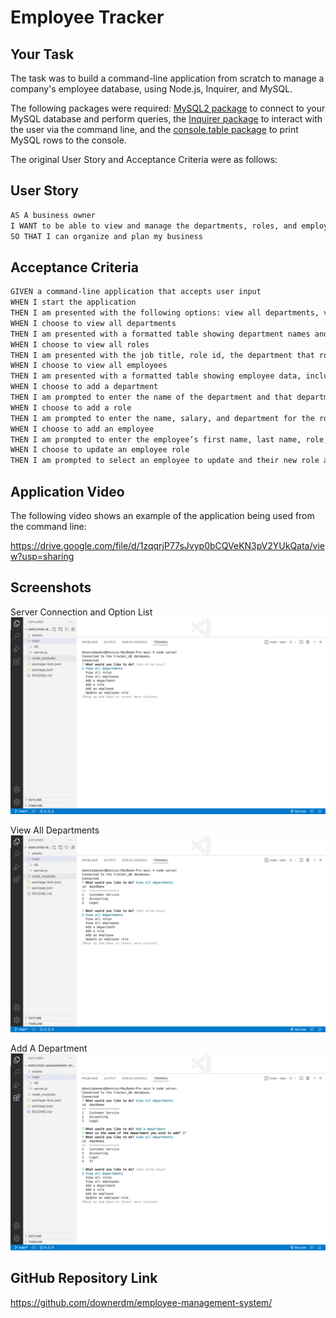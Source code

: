 # Employee Tracker

## Your Task

The task was to build a command-line application from scratch to manage a company's employee database, using Node.js, Inquirer, and MySQL.

The following packages were required: [MySQL2 package](https://www.npmjs.com/package/mysql2) to connect to your MySQL database and perform queries, the [Inquirer package](https://www.npmjs.com/package/inquirer) to interact with the user via the command line, and the [console.table package](https://www.npmjs.com/package/console.table) to print MySQL rows to the console.

The original User Story and Acceptance Criteria were as follows:

## User Story

```md
AS A business owner
I WANT to be able to view and manage the departments, roles, and employees in my company
SO THAT I can organize and plan my business
```

## Acceptance Criteria

```md
GIVEN a command-line application that accepts user input
WHEN I start the application
THEN I am presented with the following options: view all departments, view all roles, view all employees, add a department, add a role, add an employee, and update an employee role
WHEN I choose to view all departments
THEN I am presented with a formatted table showing department names and department ids
WHEN I choose to view all roles
THEN I am presented with the job title, role id, the department that role belongs to, and the salary for that role
WHEN I choose to view all employees
THEN I am presented with a formatted table showing employee data, including employee ids, first names, last names, job titles, departments, salaries, and managers that the employees report to
WHEN I choose to add a department
THEN I am prompted to enter the name of the department and that department is added to the database
WHEN I choose to add a role
THEN I am prompted to enter the name, salary, and department for the role and that role is added to the database
WHEN I choose to add an employee
THEN I am prompted to enter the employee’s first name, last name, role, and manager, and that employee is added to the database
WHEN I choose to update an employee role
THEN I am prompted to select an employee to update and their new role and this information is updated in the database 
```

## Application Video

The following video shows an example of the application being used from the command line:

<https://drive.google.com/file/d/1zqqrjP77sJvyp0bCQVeKN3pV2YUkQata/view?usp=sharing>

## Screenshots

Server Connection and Option List
![Server Connection and Option List](./assets/images/ServerConnect_Options.png)

View All Departments
![View All Departments](./assets/images/ViewAllDepartments.png)

Add A Department
![Add a Department](./assets/images/AddDept.png)

## GitHub Repository Link

<https://github.com/downerdm/employee-management-system/>

